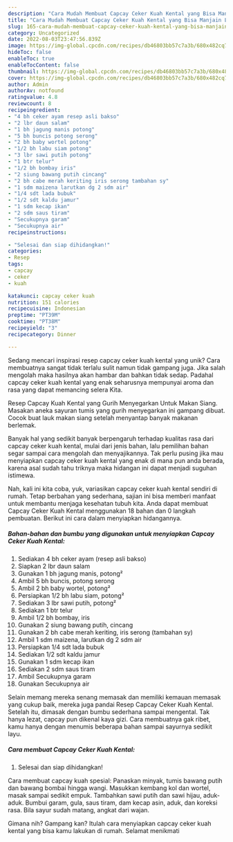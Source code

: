 ```yaml
---
description: "Cara Mudah Membuat Capcay Ceker Kuah Kental yang Bisa Manjain Lidah"
title: "Cara Mudah Membuat Capcay Ceker Kuah Kental yang Bisa Manjain Lidah"
slug: 165-cara-mudah-membuat-capcay-ceker-kuah-kental-yang-bisa-manjain-lidah
category: Uncategorized
date: 2022-08-03T23:47:56.839Z
image: https://img-global.cpcdn.com/recipes/db46803bb57c7a3b/680x482cq70/capcay-ceker-kuah-kental-foto-resep-utama.jpg
hideToc: false
enableToc: true
enableTocContent: false
thumbnail: https://img-global.cpcdn.com/recipes/db46803bb57c7a3b/680x482cq70/capcay-ceker-kuah-kental-foto-resep-utama.jpg
cover: https://img-global.cpcdn.com/recipes/db46803bb57c7a3b/680x482cq70/capcay-ceker-kuah-kental-foto-resep-utama.jpg
author: Admin
authorAv: notfound
ratingvalue: 4.8
reviewcount: 8
recipeingredient:
- "4 bh ceker ayam resep asli bakso"
- "2 lbr daun salam"
- "1 bh jagung manis potong"
- "5 bh buncis potong serong"
- "2 bh baby wortel potong"
- "1/2 bh labu siam potong"
- "3 lbr sawi putih potong"
- "1 btr telur"
- "1/2 bh bombay iris"
- "2 siung bawang putih cincang"
- "2 bh cabe merah keriting iris serong tambahan sy"
- "1 sdm maizena larutkan dg 2 sdm air"
- "1/4 sdt lada bubuk"
- "1/2 sdt kaldu jamur"
- "1 sdm kecap ikan"
- "2 sdm saus tiram"
- "Secukupnya garam"
- "Secukupnya air"
recipeinstructions:

- "Selesai dan siap dihidangkan!"
categories:
- Resep
tags:
- capcay
- ceker
- kuah

katakunci: capcay ceker kuah 
nutrition: 151 calories
recipecuisine: Indonesian
preptime: "PT39M"
cooktime: "PT38M"
recipeyield: "3"
recipecategory: Dinner

---
```





Sedang mencari inspirasi resep capcay ceker kuah kental yang unik? Cara membuatnya sangat tidak terlalu sulit namun tidak gampang juga. Jika salah mengolah maka hasilnya akan hambar dan bahkan tidak sedap. Padahal capcay ceker kuah kental yang enak seharusnya mempunyai aroma dan rasa yang dapat memancing selera Kita.





Resep Capcay Kuah Kental yang Gurih Menyegarkan Untuk Makan Siang. Masakan aneka sayuran tumis yang gurih menyegarkan ini gampang dibuat. Cocok buat lauk makan siang setelah menyantap banyak makanan berlemak.

Banyak hal yang sedikit banyak berpengaruh terhadap kualitas rasa dari capcay ceker kuah kental, mulai dari jenis bahan, lalu pemilihan bahan segar sampai cara mengolah dan menyajikannya. Tak perlu pusing jika mau menyiapkan capcay ceker kuah kental yang enak di mana pun anda berada, karena asal sudah tahu triknya maka hidangan ini dapat menjadi suguhan istimewa.






Nah, kali ini kita coba, yuk, variasikan capcay ceker kuah kental sendiri di rumah. Tetap berbahan yang sederhana, sajian ini bisa memberi manfaat untuk membantu menjaga kesehatan tubuh kita. Anda dapat membuat Capcay Ceker Kuah Kental menggunakan 18 bahan dan 0 langkah pembuatan. Berikut ini cara dalam menyiapkan hidangannya.

<!--inarticleads1-->

##### Bahan-bahan dan bumbu yang digunakan untuk menyiapkan Capcay Ceker Kuah Kental:

1. Sediakan 4 bh ceker ayam (resep asli bakso)
1. Siapkan 2 lbr daun salam
1. Gunakan 1 bh jagung manis, potong²
1. Ambil 5 bh buncis, potong serong
1. Ambil 2 bh baby wortel, potong²
1. Persiapkan 1/2 bh labu siam, potong²
1. Sediakan 3 lbr sawi putih, potong²
1. Sediakan 1 btr telur
1. Ambil 1/2 bh bombay, iris
1. Gunakan 2 siung bawang putih, cincang
1. Gunakan 2 bh cabe merah keriting, iris serong (tambahan sy)
1. Ambil 1 sdm maizena, larutkan dg 2 sdm air
1. Persiapkan 1/4 sdt lada bubuk
1. Sediakan 1/2 sdt kaldu jamur
1. Gunakan 1 sdm kecap ikan
1. Sediakan 2 sdm saus tiram
1. Ambil Secukupnya garam
1. Gunakan Secukupnya air


Selain memang mereka senang memasak dan memiliki kemauan memasak yang cukup baik, mereka juga pandai Resep Capcay Ceker Kuah Kental. Setelah itu, dimasak dengan bumbu sederhana sampai mengental. Tak hanya lezat, capcay pun dikenal kaya gizi. Cara membuatnya gak ribet, kamu hanya dengan menumis beberapa bahan sampai sayurnya sedikit layu. 

<!--inarticleads2-->

##### Cara membuat Capcay Ceker Kuah Kental:


1. Selesai dan siap dihidangkan!

Cara membuat capcay kuah spesial: Panaskan minyak, tumis bawang putih dan bawang bombai hingga wangi. Masukkan kembang kol dan wortel, masak sampai sedikit empuk. Tambahkan sawi putih dan sawi hijau, aduk-aduk. Bumbui garam, gula, saus tiram, dam kecap asin, aduk, dan koreksi rasa. Bila sayur sudah matang, angkat dari wajan. 

Gimana nih? Gampang kan? Itulah cara menyiapkan capcay ceker kuah kental yang bisa kamu lakukan di rumah. Selamat menikmati
